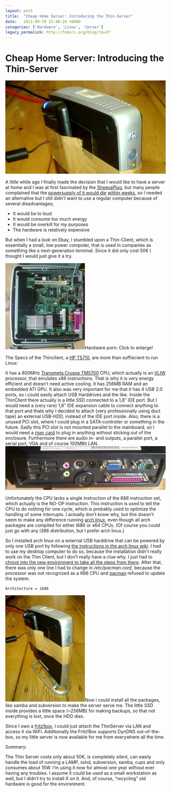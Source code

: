 ```yaml
---
layout: post
title:  "Cheap Home Server: Introducing the Thin-Server"
date:   2011-09-29 15:40:20 +0000
categories: ['Hardware', 'Linux', 'Server']
legacy_permalink: http://fomori.org/blog/?p=37
---
```



Cheap Home Server: Introducing the Thin-Server
==============================================

[![](/assets/2011-09-29-Cheap_Home_Server__Introducing_the_Thin_Server/630px_thinserver_teaser.jpg "630px_thinserver_teaser")](/assets/2011-09-29-Cheap_Home_Server__Introducing_the_Thin_Server/630px_thinserver_teaser.jpg)

A little while ago I finally made the decision that I would like to have a server at home and I was at first fascinated by the [SheevaPlug](http://de.wikipedia.org/wiki/SheevaPlug "SheevaPlug wikipedia"), but many people complained that the [powersupply of it would die](http://chemicaloliver.net/electronics/sheevaplug-why-globalscale-suck/) [within weeks](http://www.newit.co.uk/forum/index.php?topic=353.0), so I needed an alternative but I still didn’t want to use a regular computer because of several disadvantages;

* It would be to loud
* It would consume too much energy
* It would be overkill for my purposes
* The hardware is relatively expensive

But when I had a look on Ebay, I stumbled upon a Thin-Client, which is essentially a small, low power computer, that is used in companies as something like a next-generation terminal. Since it did only cost 50€ I thought I would just give it a try.

[![](/assets/2011-09-29-Cheap_Home_Server__Introducing_the_Thin_Server/thinsrv_internal_thumbnail.jpg "thinsrv_internal_thumbnail")](http://fomori.org/blog/wp-content/uploads/2011/09/thinsrv_internal_big.jpg)Hardware porn: Click to enlarge!

The Specs of the Thinclient, a [HP T5710](http://h20000.www2.hp.com/bizsupport/TechSupport/SoftwareIndex.jsp?lang=de&cc=de&prodNameId=439749&prodTypeId=12454&prodSeriesId=439748&swLang=18&taskId=135&swEnvOID=1058 "HP T5710"), are more than suffiecient to run Linux:  

It has a 800MHz [Transmeta Crusoe TM5700](http://de.wikipedia.org/wiki/Transmeta_Crusoe#TM5700 "Transmeta Crusoe TM5700") CPU, which actually is an [VLIW](http://de.wikipedia.org/wiki/VLIW "VLIW") processor, that emulates x86 instructions. That is why it is very energy efficient and doesn’t need active cooling. It has 256MB RAM and an embedded ATI GPU. It also was very important for me that it has 4 USB 2.0 ports, so i could easily attach USB Harddrives and the like. Inside the ThinClient there actually is a little SSD connected to a 1,8″ IDE port. But I would need a (very rare) 1,8″ IDE expansion cable to connect anything to that port and thats why I decided to attach (very professionally using duct tape) an external USB-HDD, instead of the IDE port inside. Also, there is a unused PCI slot, where I could plug in a SATA-controller or something in the future. Sadly this PCI slot is not mounted parallel to the mainboard, so I would need a [riser card](http://en.wikipedia.org/wiki/Riser_card "Riser Card") to plug in anything without sticking out of the enclosure. Furthermore there are audio in- and outputs, a parallel port, a serial port, VGA and of course 100MBit LAN.[![](/assets/2011-09-29-Cheap_Home_Server__Introducing_the_Thin_Server/thinsrv_ports.jpg "thinsrv_ports")](/assets/2011-09-29-Cheap_Home_Server__Introducing_the_Thin_Server/thinsrv_ports.jpg)

Unfortunately the CPU lacks a single instruction of the 686 instruction set, which actually is the NO-OP instruction. This instruction is used to tell the CPU to do nothing for one cycle, which is probably used to optimize the handling of some interrupts. I actually don’t know why, but this doesn’t seem to make any difference running [arch linux](http://www.archlinux.org/ "Arch Linux"), even though all arch packages are compiled for either i686 or x64 CPUs. (Of course you could just go with any i386 distribution, but I prefer arch linux.)

So I installed arch linux on a external USB harddrive that can be powered by only one USB port by following [the instructions in the arch linux wiki](https://wiki.archlinux.org/index.php/Installing_Arch_Linux_on_a_USB_key "Installing arch linux on a usb key"). I had to use my desktop computer to do so, because the installation didn’t really work on the Thin Client, but I don’t really have a clue why. I just had to [chroot into the new environment to take all the steps from there](https://wiki.archlinux.org/index.php/Install_from_Existing_Linux). After that, there was only one line I had to change in */etc/pacman.conf*, because the processor was not recognized as a 686 CPU and [pacman](https://wiki.archlinux.org/index.php/Pacman) refused to update the system.

```
Architecture = i686
```

[![](/assets/2011-09-29-Cheap_Home_Server__Introducing_the_Thin_Server/250px_resized.jpg "250px_resized")](/assets/2011-09-29-Cheap_Home_Server__Introducing_the_Thin_Server/250px_resized.jpg)Now i could install all the packages, like samba and subversion to make the server serve me. The little SSD inside provides a little space (~256MB) for making backups, so that not everything is lost, once the HDD dies.

Since I own a [fritz!box](http://www.avm.de/de/Produkte/FRITZBox/FRITZ_Box_Fon_WLAN/index.php "Fritz!box"), I could just attach the ThinServer via LAN and access it via WiFi. Additionally the Fritz!Box supports DynDNS out-of-the-box, so my little server is now available for me from everywhere all the time.

Summary:  

The Thin Server costs only about 50€, is completely silent, can easily handle the load of running a LAMP, sshd, subversion, samba, cups and only consumes about 15W. I’m using it now for almost one year without ever having any troubles. I assume it could be used as a small workstation as well, but I didn’t try to install X on it. And, of course, “recycling” old hardware is good for the environment.

  

	